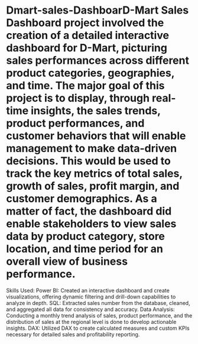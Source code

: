 # Dmart-sales-DashboarD-Mart Sales Dashboard project involved the creation of a detailed interactive dashboard for D-Mart, picturing sales performances across different product categories, geographies, and time. The major goal of this project is to display, through real-time insights, the sales trends, product performances, and customer behaviors that will enable management to make data-driven decisions. This would be used to track the key metrics of total sales, growth of sales, profit margin, and customer demographics. As a matter of fact, the dashboard did enable stakeholders to view sales data by product category, store location, and time period for an overall view of business performance.
Skills Used:
Power BI: Created an interactive dashboard  and create visualizations, offering dynamic filtering and drill-down capabilities to analyze in depth.
SQL: Extracted sales number from the database, cleaned, and aggregated all data for consistency and accuracy.
Data Analysis: Conducting a monthly trend analysis of sales, product performance, and the distribution of sales at the regional level is done to develop actionable insights.
DAX: Utilized DAX to create calculated measures and custom KPIs necessary for detailed sales and profitability reporting.
